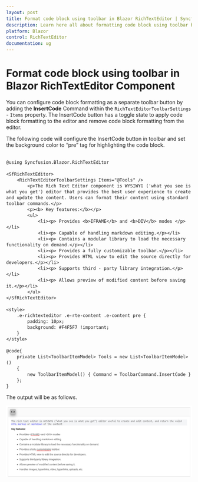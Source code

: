 ```yaml
---
layout: post
title: Format code block using toolbar in Blazor RichTextEditor | Syncfusion
description: Learn here all about formatting code block using toolbar button in Syncfusion Blazor RichTextEditor component and more.
platform: Blazor
control: RichTextEditor
documentation: ug
---
```


# Format code block using toolbar in Blazor RichTextEditor Component

You can configure code block formatting as a separate toolbar button by adding the **InsertCode** Command within the `RichTextEditorToolbarSettings` - `Items` property. The InsertCode button has a toggle state to apply code block formatting to the editor and remove code block formatting from the editor.

The following code will configure the InsertCode button in toolbar and set the background color to “pre” tag for highlighting the code block.

```cshtml

@using Syncfusion.Blazor.RichTextEditor

<SfRichTextEditor>
    <RichTextEditorToolbarSettings Items="@Tools" />
        <p>The Rich Text Editor component is WYSIWYG ('what you see is what you get') editor that provides the best user experience to create and update the content. Users can format their content using standard toolbar commands.</p>
        <p><b> Key features:</b></p>
        <ul>
            <li><p> Provides <b>IFRAME</b> and <b>DIV</b> modes </p></li>
            <li><p> Capable of handling markdown editing.</p></li>
            <li><p> Contains a modular library to load the necessary functionality on demand.</p></li>
            <li><p> Provides a fully customizable toolbar.</p></li>
            <li><p> Provides HTML view to edit the source directly for developers.</p></li>
            <li><p> Supports third - party library integration.</p></li>
            <li><p> Allows preview of modified content before saving it.</p></li>
        </ul>
</SfRichTextEditor>

<style>
    .e-richtexteditor .e-rte-content .e-content pre {
        padding: 10px;
        background: #F4F5F7 !important;
    }
</style>

@code{
    private List<ToolbarItemModel> Tools = new List<ToolbarItemModel>()
    {
        new ToolbarItemModel() { Command = ToolbarCommand.InsertCode }
    };
}

```

The output will be as follows.

![Format Code Block](../images/richtexteditor-format-code.png)